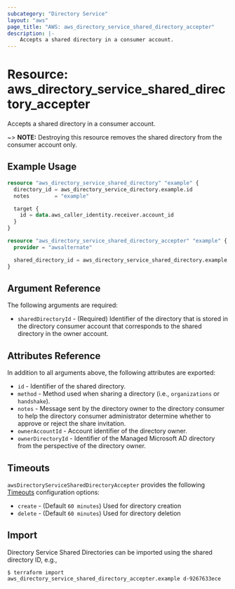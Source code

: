```yaml
---
subcategory: "Directory Service"
layout: "aws"
page_title: "AWS: aws_directory_service_shared_directory_accepter"
description: |-
    Accepts a shared directory in a consumer account.
---
```


# Resource: aws_directory_service_shared_directory_accepter

Accepts a shared directory in a consumer account.

~> **NOTE:** Destroying this resource removes the shared directory from the consumer account only.

## Example Usage

```terraform
resource "aws_directory_service_shared_directory" "example" {
  directory_id = aws_directory_service_directory.example.id
  notes        = "example"

  target {
    id = data.aws_caller_identity.receiver.account_id
  }
}

resource "aws_directory_service_shared_directory_accepter" "example" {
  provider = "awsalternate"

  shared_directory_id = aws_directory_service_shared_directory.example.shared_directory_id
}
```

## Argument Reference

The following arguments are required:

* `sharedDirectoryId` - (Required) Identifier of the directory that is stored in the directory consumer account that corresponds to the shared directory in the owner account.

## Attributes Reference

In addition to all arguments above, the following attributes are exported:

* `id` - Identifier of the shared directory.
* `method` - Method used when sharing a directory (i.e., `organizations` or `handshake`).
* `notes` - Message sent by the directory owner to the directory consumer to help the directory consumer administrator determine whether to approve or reject the share invitation.
* `ownerAccountId` - Account identifier of the directory owner.
* `ownerDirectoryId` - Identifier of the Managed Microsoft AD directory from the perspective of the directory owner.

## Timeouts

`awsDirectoryServiceSharedDirectoryAccepter` provides the following [Timeouts](https://developer.hashicorp.com/terraform/language/resources/syntax#operation-timeouts) configuration options:

- `create` - (Default `60 minutes`) Used for directory creation
- `delete` - (Default `60 minutes`) Used for directory deletion

## Import

Directory Service Shared Directories can be imported using the shared directory ID, e.g.,

```
$ terraform import aws_directory_service_shared_directory_accepter.example d-9267633ece
```

<!-- cache-key: cdktf-0.17.0-pre.15 input-5d8865b94a1af8b29453af394dad2d650f0df74128770cedc3b0c6386290565a -->